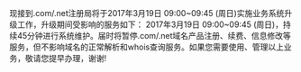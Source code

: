 现接到.com/.net注册局将于2017年3月19日 09:00~09:45 (周日)实施业务系统升级工作，升级期间受影响的服务如下：
2017年3月19日 09:00~09:45 (周日)，持续45分钟进行系统维护。届时将暂停.com/.net域名产品注册、续费、信息修改等服务，但不影响域名的正常解析和whois查询服务。如果您需要使用、管理以上业务，敬请您提早办理，谢谢!
